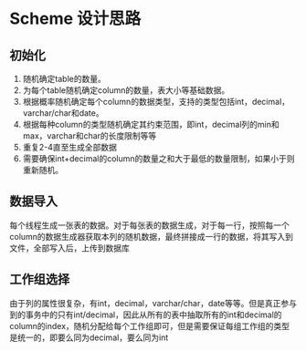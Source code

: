 # Scheme 设计思路

## 初始化

1. 随机确定table的数量。
2. 为每个table随机确定column的数量，表大小等基础数据。
3. 根据概率随机确定每个column的数据类型，支持的类型包括int，decimal，varchar/char和date。
4. 根据每种column的类型随机确定其约束范围，即int，decimal列的min和max，varchar和char的长度限制等等
5. 重复2-4直至生成全部数据
6. 需要确保int+decimal的column的数量之和大于最低的数量限制，如果小于则重新随机。

## 数据导入

每个线程生成一张表的数据。对于每张表的数据生成，对于每一行，按照每一个column的数据生成器获取本列的随机数据，最终拼接成一行的数据，将其写入到文件，全部写入后，上传到数据库

## 工作组选择

由于列的属性很复杂，有int，decimal，varchar/char，date等等。但是真正参与到的事务中的只有int/decimal，因此从所有的表中抽取所有的int和decimal的column的index，随机分配给每个工作组即可，但是需要保证每组工作组的类型是统一的，即要么同为decimal，要么同为int